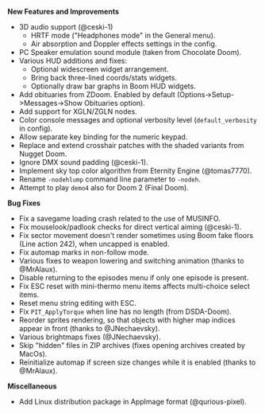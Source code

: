 **New Features and Improvements**
* 3D audio support (@ceski-1)
  - HRTF mode ("Headphones mode" in the General menu).
  - Air absorption and Doppler effects settings in the config.
* PC Speaker emulation sound module (taken from Chocolate Doom).
* Various HUD additions and fixes:
  - Optional widescreen widget arrangement.
  - Bring back three-lined coords/stats widgets.
  - Optionally draw bar graphs in Boom HUD widgets.
* Add obituaries from ZDoom. Enabled by default (Options->Setup->Messages->Show Obituaries option).
* Add support for XGLN/ZGLN nodes.
* Color console messages and optional verbosity level (`default_verbosity` in config).
* Allow separate key binding for the numeric keypad.
* Replace and extend crosshair patches with the shaded variants from Nugget Doom.
* Ignore DMX sound padding (@ceski-1).
* Implement sky top color algorithm from Eternity Engine (@tomas7770).
* Rename `-nodehlump` command line parameter to `-nodeh`.
* Attempt to play `demo4` also for Doom 2 (Final Doom).

**Bug Fixes**
* Fix a savegame loading crash related to the use of MUSINFO.
* Fix mouselook/padlook checks for direct vertical aiming (@ceski-1).
* Fix sector movement doesn't render sometimes using Boom fake floors (Line action 242), when uncapped is enabled.
* Fix automap marks in non-follow mode.
* Various fixes to weapon lowering and switching animation (thanks to @MrAlaux).
* Disable returning to the episodes menu if only one episode is present.
* Fix ESC reset with mini-thermo menu items affects multi-choice select items.
* Reset menu string editing with ESC.
* Fix `PIT_ApplyTorque` when line has no length (from DSDA-Doom).
* Reorder sprites rendering, so that objects with higher map indices appear in front (thanks to @JNechaevsky).
* Various brightmaps fixes (@JNechaevsky).
* Skip "hidden" files in ZIP archives (fixes opening archives created by MacOs).
* Reinitialize automap if screen size changes while it is enabled (thanks to @MrAlaux).

**Miscellaneous**
* Add Linux distribution package in AppImage format (@qurious-pixel).
